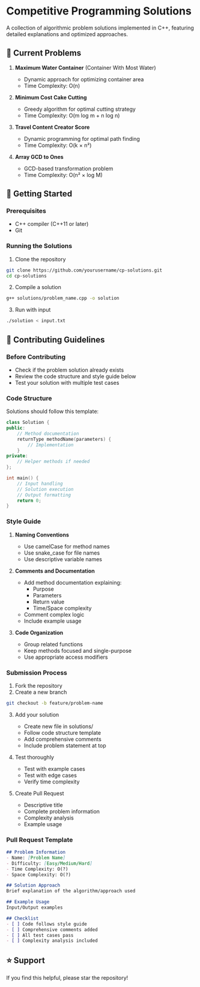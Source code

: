# Competitive Programming Solutions
A collection of algorithmic problem solutions implemented in C++, featuring detailed explanations and optimized approaches.

## 🎯 Current Problems
1. **Maximum Water Container** (Container With Most Water)
   - Dynamic approach for optimizing container area
   - Time Complexity: O(n)

2. **Minimum Cost Cake Cutting**
   - Greedy algorithm for optimal cutting strategy
   - Time Complexity: O(m log m + n log n)

3. **Travel Content Creator Score**
   - Dynamic programming for optimal path finding
   - Time Complexity: O(k × n²)

4. **Array GCD to Ones**
   - GCD-based transformation problem
   - Time Complexity: O(n² × log M)

## 🚀 Getting Started

### Prerequisites
- C++ compiler (C++11 or later)
- Git

### Running the Solutions
1. Clone the repository
```bash
git clone https://github.com/yourusername/cp-solutions.git
cd cp-solutions
```

2. Compile a solution
```bash
g++ solutions/problem_name.cpp -o solution
```

3. Run with input
```bash
./solution < input.txt
```

## 📝 Contributing Guidelines

### Before Contributing
- Check if the problem solution already exists
- Review the code structure and style guide below
- Test your solution with multiple test cases

### Code Structure
Solutions should follow this template:
```cpp
class Solution {
public:
    // Method documentation
    returnType methodName(parameters) {
        // Implementation
    }
private:
    // Helper methods if needed
};

int main() {
    // Input handling
    // Solution execution
    // Output formatting
    return 0;
}
```

### Style Guide
1. **Naming Conventions**
   - Use camelCase for method names
   - Use snake_case for file names
   - Use descriptive variable names

2. **Comments and Documentation**
   - Add method documentation explaining:
     * Purpose
     * Parameters
     * Return value
     * Time/Space complexity
   - Comment complex logic
   - Include example usage

3. **Code Organization**
   - Group related functions
   - Keep methods focused and single-purpose
   - Use appropriate access modifiers

### Submission Process
1. Fork the repository
2. Create a new branch
```bash
git checkout -b feature/problem-name
```

3. Add your solution
   - Create new file in solutions/
   - Follow code structure template
   - Add comprehensive comments
   - Include problem statement at top

4. Test thoroughly
   - Test with example cases
   - Test with edge cases
   - Verify time complexity

5. Create Pull Request
   - Descriptive title
   - Complete problem information
   - Complexity analysis
   - Example usage

### Pull Request Template
```markdown
## Problem Information
- Name: [Problem Name]
- Difficulty: [Easy/Medium/Hard]
- Time Complexity: O(?)
- Space Complexity: O(?)

## Solution Approach
Brief explanation of the algorithm/approach used

## Example Usage
Input/Output examples

## Checklist
- [ ] Code follows style guide
- [ ] Comprehensive comments added
- [ ] All test cases pass
- [ ] Complexity analysis included
```
## ⭐ Support
If you find this helpful, please star the repository!
